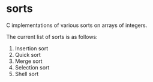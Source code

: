 # sorts
C implementations of various sorts on arrays of integers.

The current list of sorts is as follows:

1. Insertion sort
2. Quick sort
3. Merge sort
4. Selection sort
5. Shell sort
